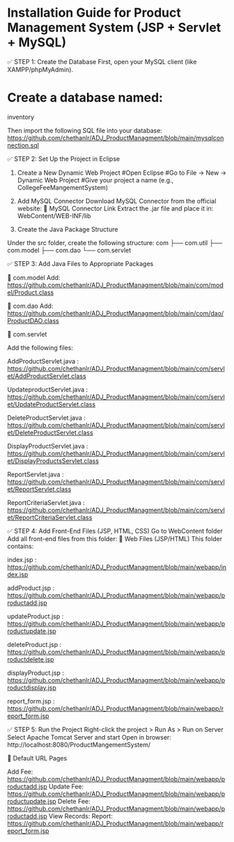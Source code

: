 # Installation Guide for Product Management System (JSP + Servlet + MySQL)

✅ STEP 1: Create the Database
First, open your MySQL client (like XAMPP/phpMyAdmin).
# Create a database named:

inventory 

Then import the following SQL file into your database:
https://github.com/chethanlr/ADJ_ProductManagment/blob/main/mysqlconnection.sql

✅ STEP 2: Set Up the Project in Eclipse
1. Create a New Dynamic Web Project
#Open Eclipse
#Go to File → New → Dynamic Web Project
#Give your project a name (e.g., CollegeFeeMangementSystem)
3. Add MySQL Connector
Download MySQL Connector from the official website:
📎 MySQL Connector Link
Extract the .jar file and place it in:
WebContent/WEB-INF/lib


3. Create the Java Package Structure

Under the src folder, create the following structure:
com
├── com.util
├── com.model
├── com.dao
└── com.servlet

✅ STEP 3: Add Java Files to Appropriate Packages


🔹 com.model
Add: https://github.com/chethanlr/ADJ_ProductManagment/blob/main/com/model/Product.class

🔹 com.dao
Add: https://github.com/chethanlr/ADJ_ProductManagment/blob/main/com/dao/ProductDAO.class

🔹 com.servlet

Add the following files:

AddProductServlet.java : https://github.com/chethanlr/ADJ_ProductManagment/blob/main/com/servlet/AddProductServlet.class

UpdateproductServlet.java : 
https://github.com/chethanlr/ADJ_ProductManagment/blob/main/com/servlet/UpdateProductServlet.class

DeleteProductServlet.java : https://github.com/chethanlr/ADJ_ProductManagment/blob/main/com/servlet/DeleteProductServlet.class

DisplayProductServlet.java : https://github.com/chethanlr/ADJ_ProductManagment/blob/main/com/servlet/DisplayProductsServlet.class

ReportServlet.java :
https://github.com/chethanlr/ADJ_ProductManagment/blob/main/com/servlet/ReportServlet.class

ReportCriteriaServlet.java : https://github.com/chethanlr/ADJ_ProductManagment/blob/main/com/servlet/ReportCriteriaServlet.class

✅ STEP 4: Add Front-End Files (JSP, HTML, CSS)
Go to WebContent folder
Add all front-end files from this folder:
📎 Web Files (JSP/HTML)
This folder contains:

index.jsp : https://github.com/chethanlr/ADJ_ProductManagment/blob/main/webapp/index.jsp

addProduct.jsp : https://github.com/chethanlr/ADJ_ProductManagment/blob/main/webapp/productadd.jsp

updateProduct.jsp : https://github.com/chethanlr/ADJ_ProductManagment/blob/main/webapp/productupdate.jsp

deleteProduct.jsp : https://github.com/chethanlr/ADJ_ProductManagment/blob/main/webapp/productdelete.jsp

displayProduct.jsp : https://github.com/chethanlr/ADJ_ProductManagment/blob/main/webapp/productdisplay.jsp

report_form.jsp : https://github.com/chethanlr/ADJ_ProductManagment/blob/main/webapp/report_form.jsp


✅ STEP 5: Run the Project
Right-click the project > Run As > Run on Server
Select Apache Tomcat Server and start
Open in browser:
http://localhost:8080/ProductMangementSystem/

🔐 Default URL Pages

Add Fee: https://github.com/chethanlr/ADJ_ProductManagment/blob/main/webapp/productadd.jsp
Update Fee: https://github.com/chethanlr/ADJ_ProductManagment/blob/main/webapp/productupdate.jsp
Delete Fee: https://github.com/chethanlr/ADJ_ProductManagment/blob/main/webapp/productadd.jsp
View Records: 
Report: https://github.com/chethanlr/ADJ_ProductManagment/blob/main/webapp/report_form.jsp
